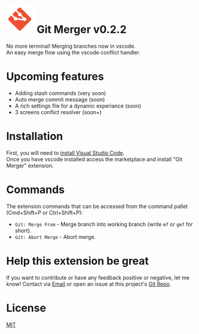 # ![alt text](./merger-icon.png "Git Merger") Git Merger v0.2.2

No more terminal! Merging branches now in vscode.  
An easy merge flow using the vscode conflict handler.

# Upcoming features

* Adding stash commands (very soon)
* Auto merge commit message (soon)
* A rich settings file for a dynamic experiance (soon)
* 3 screens conflict resolver (soon+)

# Installation

First, you will need to [install Visual Studio Code](https://code.visualstudio.com/download).  
Once you have vscode installed access the marketplace and install "Git Merger" extension.

# Commands
The extension commands that can be accessed from the command pallet (Cmd+Shift+P or Ctrl+Shift+P):

* ```Git: Merge From``` - Merge branch into working branch (write ```mf``` or ```gmf``` for short).
* ```Git: Abort Merge``` - Abort merge. 

# Help this extension be great

If you want to contribute or have any feedback positive or negative, let me know!  Contact via [Email](shahar.kazaz@gmail.com) or open an issue at this project's [Git Repo](https://github.com/shaharkazaz/vscode-git-merger).

# License

[MIT](https://github.com/shaharkazaz/vscode-git-merger/blob/master/LICENSE)
